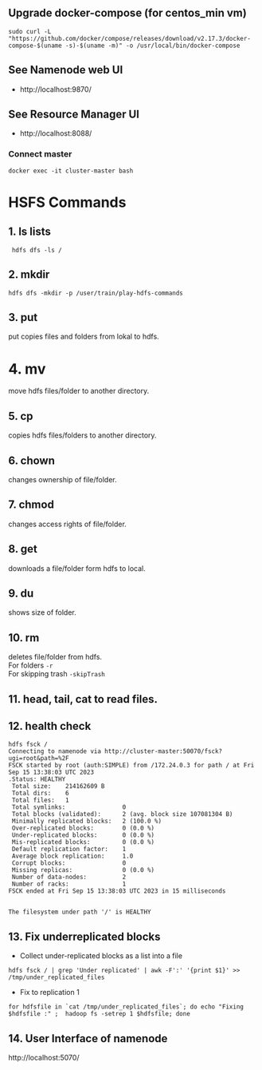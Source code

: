 ## Upgrade docker-compose (for centos_min vm)
```
sudo curl -L "https://github.com/docker/compose/releases/download/v2.17.3/docker-compose-$(uname -s)-$(uname -m)" -o /usr/local/bin/docker-compose
```

## See Namenode web UI
- http://localhost:9870/

## See Resource Manager UI
- http://localhost:8088/

### Connect master
```
docker exec -it cluster-master bash
```

# HSFS Commands
## 1. ls lists 
```
 hdfs dfs -ls /
```


## 2. mkdir 
`hdfs dfs -mkdir -p /user/train/play-hdfs-commands `

## 3. put  
put copies files and folders from lokal to hdfs.  

# 4. mv  
move hdfs files/folder to another directory.

## 5. cp  
copies hdfs files/folders to another directory.

## 6. chown
changes ownership of file/folder.

## 7. chmod
changes access rights of file/folder.

## 8. get
downloads a file/folder form hdfs to local.

## 9. du
shows size of folder.

## 10. rm
deletes file/folder from hdfs.  
For folders `-r`  
For skipping trash `-skipTrash`  

## 11. head, tail, cat to read files.

## 12. health check  
```
hdfs fsck /
Connecting to namenode via http://cluster-master:50070/fsck?ugi=root&path=%2F
FSCK started by root (auth:SIMPLE) from /172.24.0.3 for path / at Fri Sep 15 13:38:03 UTC 2023
.Status: HEALTHY
 Total size:    214162609 B
 Total dirs:    6
 Total files:   1
 Total symlinks:                0
 Total blocks (validated):      2 (avg. block size 107081304 B)
 Minimally replicated blocks:   2 (100.0 %)
 Over-replicated blocks:        0 (0.0 %)
 Under-replicated blocks:       0 (0.0 %)
 Mis-replicated blocks:         0 (0.0 %)
 Default replication factor:    1
 Average block replication:     1.0
 Corrupt blocks:                0
 Missing replicas:              0 (0.0 %)
 Number of data-nodes:          2
 Number of racks:               1
FSCK ended at Fri Sep 15 13:38:03 UTC 2023 in 15 milliseconds


The filesystem under path '/' is HEALTHY

```

## 13. Fix underreplicated blocks
- Collect under-replicated blocks as a list into a file
```
hdfs fsck / | grep 'Under replicated' | awk -F':' '{print $1}' >> /tmp/under_replicated_files
```
- Fix to replication 1
```
for hdfsfile in `cat /tmp/under_replicated_files`; do echo "Fixing $hdfsfile :" ;  hadoop fs -setrep 1 $hdfsfile; done
```

## 14. User Interface of namenode 
http://localhost:5070/
